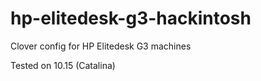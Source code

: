 # hp-elitedesk-g3-hackintosh
Clover config for HP Elitedesk G3 machines

Tested on 10.15 (Catalina)
